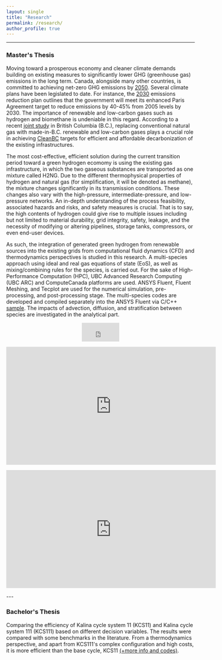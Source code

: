 ```yaml
---
layout: single
title: "Research"
permalink: /research/
author_profile: true
---
```

---

### Master's Thesis
Moving toward a prosperous economy and cleaner climate demands building on existing measures to significantly lower GHG (greenhouse gas) emissions in the long term. Canada, alongside many other countries, is committed to achieving net-zero GHG emissions by <a href="https://www.canada.ca/en/services/environment/weather/climatechange/climate-plan/net-zero-emissions-2050.html" target="_blank">2050</a>. Several climate plans have been legislated to date. For instance, the <a href="https://publications.gc.ca/collections/collection_2022/eccc/En4-460-2022-eng.pdf" target="_blank">2030</a> emissions reduction plan outlines that the government will meet its enhanced Paris Agreement target to reduce emissions by 40-45% from 2005 levels by 2030. The importance of renewable and low-carbon gases such as hydrogen and biomethane is undeniable in this regard. According to a recent <a href="https://www.cdn.fortisbc.com/libraries/docs/default-source/news-events/bc-renewable-and-low-carbon-gas-supply-potential-study-2022-03-11.pdf" target="_blank">joint study</a> in British Columbia (B.C.), replacing conventional natural gas with made-in-B.C. renewable and low-carbon gases plays a crucial role in achieving <a href="https://www2.gov.bc.ca/assets/gov/environment/climate-change/action/cleanbc/cleanbc_roadmap_2030.pdf" target="_blank">CleanBC</a> targets for efficient and affordable decarbonization of the existing infrastructures.

The most cost-effective, efficient solution during the current transition period toward a green hydrogen ecomomy is using the existing gas infrastructure, in which the two gaseous substances are transported as one mixture called H2NG. Due to the different thermophysical properties of hydrogen and natural gas (for simplification, it will be denoted as methane), the mixture changes significantly in its transmission conditions. These changes also vary with the high-pressure, intermediate-pressure, and low-pressure networks. An in-depth understanding of the process feasibility, associated hazards and risks, and safety measures is crucial. That is to say, the high contents of hydrogen could give rise to multiple issues including but not limited to material durability, grid integrity, safety, leakage, and the necessity of modifying or altering pipelines, storage tanks, compressors, or even end-user devices.

As such, the integration of generated green hydrogen from renewable sources into the existing grids from computational fluid dynamics (CFD) and thermodynamics perspectives is studied in this research. A multi-species approach using ideal and real gas equations of state (EoS), as well as mixing/combining rules for the species, is carried out. For the sake of High-Performance Computation (HPC), UBC Advanced Research Computing (UBC ARC) and ComputeCanada platforms are used. ANSYS Fluent, Fluent Meshing, and Tecplot are used for the numerical simulation, pre-processing, and post-processing stage. The multi-species codes are developed and compiled separately into the ANSYS Fluent via C/C++ <a href="https://github.com/arashjkh/Directed-Studies-UBC-course" target="_blank">sample</a>. The impacts of advection, diffusion, and stratification between species are investigated in the analytical part.

<p align='center'>
<iframe width="100" height="50" src="https://www.youtube.com/embed/1FZDPt9dYYA" title="YouTube video player" frameborder="0" allow="accelerometer; autoplay; clipboard-write; encrypted-media; gyroscope; picture-in-picture" allowfullscreen></iframe>
</p>

<p align='center'>
<iframe width="560" height="315" src="https://www.youtube.com/embed/5f-mjwgE9zI" title="YouTube video player" frameborder="0" allow="accelerometer; autoplay; clipboard-write; encrypted-media; gyroscope; picture-in-picture" allowfullscreen></iframe>
</p>

<p align='center'>
<iframe width="560" height="315" src="https://www.youtube.com/embed/mLNrwxAYXDo" title="YouTube video player" frameborder="0" allow="accelerometer; autoplay; clipboard-write; encrypted-media; gyroscope; picture-in-picture" allowfullscreen></iframe>
</p>
---

### Bachelor's Thesis
Comparing the efficiency of Kalina cycle system 11 (KCS11) and Kalina cycle system 111 (KCS111) based on different decision variables. The results were compared with some benchmarks in the literature. From a thermodynamics perspective, and apart from KCS111's complex configuration and high costs, it is more efficient than the base cycle, KCS11 <a href="https://github.com/arashjkh/Thermodynamic-and-exergy-analysis-of-KCS11-and-two-other-types-with-three-pressure-levels-BSc-Thesis" target="_blank">(+more info and codes)</a>.


